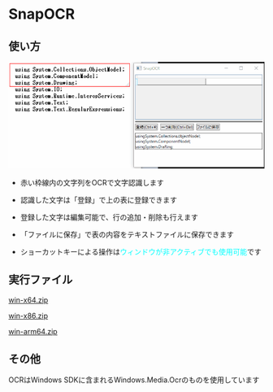 # SnapOCR

## 使い方

![Demo](SnapOCR_Demo.gif)

- 赤い枠線内の文字列をOCRで文字認識します

- 認識した文字は「登録」で上の表に登録できます

- 登録した文字は編集可能で、行の追加・削除も行えます

- 「ファイルに保存」で表の内容をテキストファイルに保存できます

- ショーカットキーによる操作は<span style="color: cyan;">ウィンドウが非アクティブでも使用可能</span>です

## 実行ファイル

[win-x64.zip](attach:win-x64.zip)

[win-x86.zip](attach:win-x86.zip)

[win-arm64.zip](attach:win-arm64.zip)

## その他

OCRはWindows SDKに含まれるWindows.Media.Ocrのものを使用しています